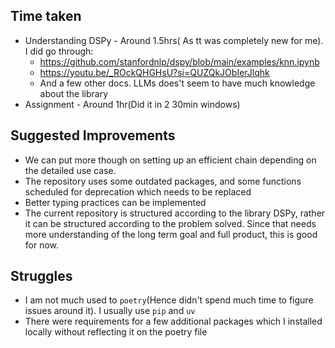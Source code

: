 ## Time taken

- Understanding DSPy - Around 1.5hrs( As tt was completely new for me). I did go through:
    - https://github.com/stanfordnlp/dspy/blob/main/examples/knn.ipynb
    - https://youtu.be/_ROckQHGHsU?si=QUZQkJObIerJlqhk
    - And a few other docs. LLMs does't seem to have much knowledge about the library
- Assignment - Around 1hr(Did it in 2 30min windows)

## Suggested Improvements

- We can put more though on setting up an efficient chain depending on the detailed use case.
- The repository uses some outdated packages, and some functions scheduled for deprecation which needs to be replaced
- Better typing practices can be implemented
- The current repository is structured according to the library DSPy, rather it can be structured according to the problem solved. Since that needs more understanding of the long term goal and full product, this is good for now.


## Struggles

- I am not much used to `poetry`(Hence didn't spend much time to figure issues around it). I usually use `pip` and `uv`
- There were requirements for a few additional packages which I installed locally without reflecting it on the poetry file
